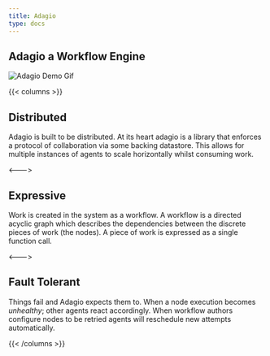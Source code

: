 ```yaml
---
title: Adagio
type: docs
---
```


## Adagio a Workflow Engine

![Adagio Demo Gif](/adagio.gif)

{{< columns >}}

## Distributed

Adagio is built to be distributed. At its heart adagio is a library that enforces a protocol of collaboration via some backing datastore. This allows for multiple instances of agents to scale horizontally whilst consuming work.

<--->

## Expressive

Work is created in the system as a workflow. A workflow is a directed acyclic graph which describes the dependencies between the discrete pieces of work (the nodes). A piece of work is expressed as a single function call.

<--->

## Fault Tolerant

Things fail and Adagio expects them to. When a node execution becomes _unhealthy_; other agents react accordingly. When workflow authors configure nodes to be retried agents will reschedule new attempts automatically.

{{< /columns >}}

